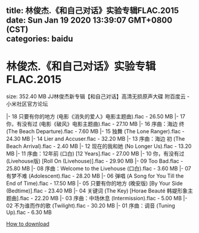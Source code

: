 
title: 林俊杰.《和自己对话》实验专辑FLAC.2015
date: Sun Jan 19 2020 13:39:07 GMT+0800 (CST)    
categories: baidu
---

# 林俊杰.《和自己对话》实验专辑FLAC.2015
size: 352.40 MB
 JJ林俊杰新专辑【和自己对话】高清无损原声大碟 附百度云 - 小米社区官方论坛
 
|- 18 只要有你的地方 (电影《消失的爱人》电影主题曲).flac - 26.50 MB
|- 17 你，有没有过 (电影《破风》电影主题曲).flac - 27.10 MB
|- 16 序曲：海边 终 (The Beach Departure).flac - 7.60 MB
|- 15 独舞 (The Lone Ranger).flac - 24.30 MB
|- 14 Lier and Accuser.flac - 32.20 MB
|- 13 序曲：海边 初 (The Beach Arrival).flac - 2.40 MB
|- 12 现在的我和她 (No Longer Us).flac - 13.20 MB
|- 11 序曲：12年前 (口白) [12 Years].flac - 27.00 MB
|- 10 你，有没有过 (Livehouse版) [Roll On (Livehouse)].flac - 29.90 MB
|- 09 Too Bad.flac - 25.80 MB
|- 08 序曲：Welcome to the Livehouse (口白).flac - 3.60 MB
|- 07 有梦不难 (Adolescent).flac - 28.20 MB
|- 06 弹唱 (A Song for You Till the End of Time).flac - 17.50 MB
|- 05 只要有你的地方 (晚安版) [By Your Side (Bedtime)].flac - 23.40 MB
|- 04 关键词 (The Key) [Horae Beauté 韩媞形象主题曲].flac - 22.20 MB
|- 03 序曲：中场休息 (Intermission).flac - 5.00 MB
|- 02 不为谁而作的歌 (Twilight).flac - 30.20 MB
|- 01 序曲：调音 (Tuning Up).flac - 6.30 MB

[How to download](https://bpcam.bemobtrk.com/go/2ceec3aa-1ca2-46d6-b9ff-aaa5c184517c?jno=4856)